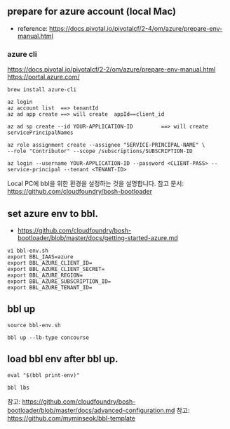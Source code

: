 

## prepare for azure account (local Mac)
- reference: https://docs.pivotal.io/pivotalcf/2-4/om/azure/prepare-env-manual.html


### azure cli 
https://docs.pivotal.io/pivotalcf/2-2/om/azure/prepare-env-manual.html
https://portal.azure.com/
```
brew install azure-cli
```

```
az login
az account list  ==> tenantId
az ad app create ==> will create  appId==client_id

az ad sp create --id YOUR-APPLICATION-ID         ==> will create servicePrincipalNames

az role assignment create --assignee "SERVICE-PRINCIPAL-NAME" \
--role "Contributor" --scope /subscriptions/SUBSCRIPTION-ID

az login --username YOUR-APPLICATION-ID --password <CLIENT-PASS> --service-principal --tenant <TENANT-ID>

```

Local PC에 bbl을 위한 환경을 설정하는 것을 설명합니다.
참고 문서: https://github.com/cloudfoundry/bosh-bootloader



## set azure env to bbl.
- https://github.com/cloudfoundry/bosh-bootloader/blob/master/docs/getting-started-azure.md

```
vi bbl-env.sh
export BBL_IAAS=azure
export BBL_AZURE_CLIENT_ID=
export BBL_AZURE_CLIENT_SECRET=
export BBL_AZURE_REGION=
export BBL_AZURE_SUBSCRIPTION_ID=
export BBL_AZURE_TENANT_ID=

```

## bbl up

```
source bbl-env.sh

bbl up --lb-type concourse
```

## load bbl env after bbl up.

```
eval "$(bbl print-env)"

bbl lbs

```






참고: https://github.com/cloudfoundry/bosh-bootloader/blob/master/docs/advanced-configuration.md
참고: https://github.com/myminseok/bbl-template


